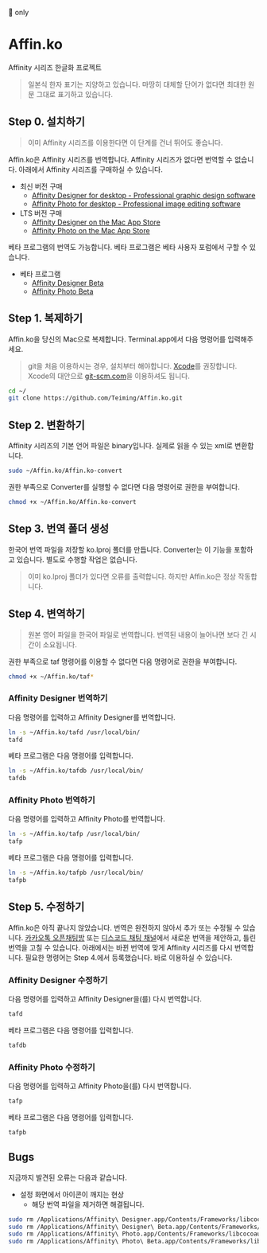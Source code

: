  only
# Affin.ko
Affinity 시리즈 한글화 프로젝트
>일본식 한자 표기는 지양하고 있습니다.
>마땅히 대체할 단어가 없다면 최대한 원문 그대로 표기하고 있습니다.

## Step 0. 설치하기
> 이미 Affinity 시리즈를 이용한다면 이 단계를 건너 뛰어도 좋습니다.

Affin.ko은 Affinity 시리즈를 번역합니다. Affinity 시리즈가 없다면 번역할 수 없습니다. 아래에서 Affinity 시리즈를 구매하실 수 있습니다.
* 최신 버전 구매
  * [Affinity Designer for desktop - Professional graphic design software](https://affinity.serif.com/designer/desktop)
  * [Affinity Photo for desktop - Professional image editing software](https://affinity.serif.com/photo/desktop)
  <!-- * [Affinity Publisher for desktop](https://affinity.serif.com/publisher/desktop) -->
* LTS 버전 구매
  * [Affinity Designer on the Mac App Store](https://itunes.apple.com/app/affinity-designer/id824171161)
  * [Affinity Photo on the Mac App Store](https://itunes.apple.com/app/affinity-photo/id824183456)
  <!-- * [Affinity Publisher on the Mac App Store](https://itunes.apple.com/app/affinity-publisher/id) -->
베타 프로그램의 번역도 가능합니다. 베타 프로그램은 베타 사용자 포럼에서 구할 수 있습니다.
* 베타 프로그램
  * [Affinity Designer Beta](https://affin.co/des17beta)
  * [Affinity Photo Beta](https://affin.co/photo17beta)
## Step 1. 복제하기
Affin.ko을 당신의 Mac으로 복제합니다. Terminal.app에서 다음 명령어를 입력해주세요.
> git을 처음 이용하시는 경우, 설치부터 해야합니다. [Xcode](https://itunes.apple.com/app/xcode/id497799835)를 권장합니다. Xcode의 대안으로 [git-scm.com](https://git-scm.com)을 이용하셔도 됩니다.
```sh
cd ~/
git clone https://github.com/Teiming/Affin.ko.git
```
## Step 2. 변환하기
Affinity 시리즈의 기본 언어 파일은 binary입니다. 실제로 읽을 수 있는 xml로 변환합니다.
```sh
sudo ~/Affin.ko/Affin.ko-convert
```
권한 부족으로 Converter를 실행할 수 없다면 다음 명령어로 권한을 부여합니다.
```sh
chmod +x ~/Affin.ko/Affin.ko-convert
```
## Step 3. 번역 폴더 생성
한국어 번역 파일을 저장할 ko.lproj 폴더를 만듭니다. Converter는 이 기능을 포함하고 있습니다. 별도로 수행할 작업은 없습니다.
> 이미 ko.lproj 폴더가 있다면 오류를 출력합니다. 하지만 Affin.ko은 정상 작동합니다.

## Step 4. 변역하기
> 원본 영어 파일을 한국어 파일로 번역합니다. 번역된 내용이 늘어나면 보다 긴 시간이 소요됩니다.

권한 부족으로 taf 명령어를 이용할 수 없다면 다음 명령어로 권한을 부여합니다.
```sh
chmod +x ~/Affin.ko/taf*
```
### Affinity Designer 번역하기
다음 명령어를 입력하고 Affinity Designer를 번역합니다.
```sh
ln -s ~/Affin.ko/tafd /usr/local/bin/
tafd
```
베타 프로그램은 다음 명령어를 입력합니다.
```sh
ln -s ~/Affin.ko/tafdb /usr/local/bin/
tafdb
```
### Affinity Photo 번역하기
다음 명령어를 입력하고 Affinity Photo를 번역합니다.
```sh
ln -s ~/Affin.ko/tafp /usr/local/bin/
tafp
```
베타 프로그램은 다음 명령어를 입력합니다.
```sh
ln -s ~/Affin.ko/tafpb /usr/local/bin/
tafpb
```
## Step 5. 수정하기
Affin.ko은 아직 끝나지 않았습니다. 번역은 완전하지 않아서 추가 또는 수정될 수 있습니다. [카카오톡 오픈채팅방](https://open.kakao.com/o/gmcERP6) 또는 [디스코드 채팅 채널](https://discord.gg/Y2DGXE3)에서 새로운 번역을 제안하고, 틀린 번역을 고칠 수 있습니다. 아래에서는 바뀐 번역에 맞게 Affinity 시리즈를 다시 번역합니다. 필요한 명령어는 Step 4.에서 등록했습니다. 바로 이용하실 수 있습니다.
### Affinity Designer 수정하기
다음 명령어를 입력하고 Affinity Designer을(를) 다시 번역합니다.
```sh
tafd
```
베타 프로그램은 다음 명령어를 입력합니다.
```sh
tafdb
```
### Affinity Photo 수정하기
다음 명령어를 입력하고 Affinity Photo을(를) 다시 번역합니다.
```sh
tafp
```
베타 프로그램은 다음 명령어를 입력합니다.
```sh
tafpb
```
## Bugs
지금까지 발견된 오류는 다음과 같습니다.
* 설정 화면에서 아이콘이 깨지는 현상
  * 해당 번역 파일을 제거하면 해결됩니다.
```sh
sudo rm /Applications/Affinity\ Designer.app/Contents/Frameworks/libcocoaui.framework/Versions/A/Resources/ko.lproj/Preferences.nib
sudo rm /Applications/Affinity\ Designer\ Beta.app/Contents/Frameworks/libcocoaui.framework/Versions/A/Resources/ko.lproj/Preferences.nib
sudo rm /Applications/Affinity\ Photo.app/Contents/Frameworks/libcocoaui.framework/Versions/A/Resources/ko.lproj/Preferences.nib
sudo rm /Applications/Affinity\ Photo\ Beta.app/Contents/Frameworks/libcocoaui.framework/Versions/A/Resources/ko.lproj/Preferences.nib
```
